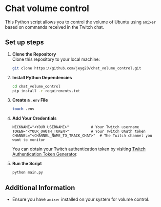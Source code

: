 # Chat volume control
This Python script allows you to control the volume of Ubuntu using `amixer` based on commands received in the Twitch chat.

## Set up steps
1. **Clone the Repository**  
   Clone this repository to your local machine:
   ```bash
   git clone https://github.com/jeyg20/chat_volume_control.git
   ```

2. **Install Python Dependencies**  
   ```bash
   cd chat_volume_control
   pip install -r requirements.txt
   ```

3. **Create a `.env` File**  
   ```bash
   touch .env
   ```

4. **Add Your Credentials**  
   ```env
   NICKNAME="<YOUR_USERNAME>"          # Your Twitch username
   TOKEN="<YOUR_OAUTH_TOKEN>"          # Your Twitch OAuth token
   CHANNEL="<CHANNEL_NAME_TO_TRACK_CHAT>"  # The Twitch channel you want to monitor
   ```

   You can obtain your Twitch authentication token by visiting [Twitch Authentication Token Generator](https://twitchapps.com/tmi/).

5. **Run the Script**  
   ```bash
   python main.py
   ```
## Additional Information

- Ensure you have `amixer` installed on your system for volume control.

